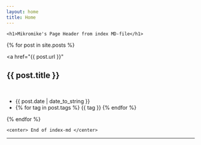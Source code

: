 ```yaml
---
layout: home
title: Home
---
```

<div style="margin-left:1px">

  <div class="w3-container w3-blue">

    <h1>Mikromike's Page Header from index MD-file</h1>

  {% for post in site.posts %}
      <div class="post">
      <a href="{{ post.url }}"<h2>{{ post.title }} </h2></a><br>
      <ul class="metadata">
        <li class="date"> {{ post.date | date_to_string }} </li>
        <li class="tags">
              {% for tag in post.tags %}
              <span class="label label-primary">{{ tag }}</span>
              {% endfor %}
            </li>
        </ul>
      </div>

{% endfor %}




    <center> End of index-md </center>
<hr>   
</div>
